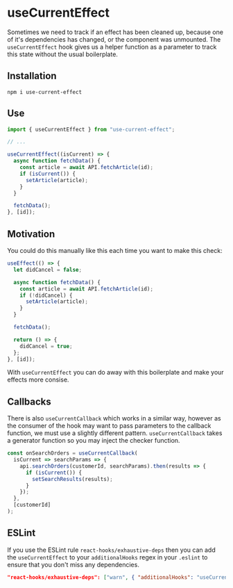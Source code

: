 # useCurrentEffect

Sometimes we need to track if an effect has been cleaned up, because one of it's dependencies has changed, or the component was unmounted. The `useCurrentEffect` hook gives us a helper function as a parameter to track this state without the usual boilerplate.

## Installation

`npm i use-current-effect`

## Use

```Javascript
import { useCurrentEffect } from "use-current-effect";

// ...

useCurrentEffect((isCurrent) => {
  async function fetchData() {
    const article = await API.fetchArticle(id);
    if (isCurrent()) {
      setArticle(article);
    }
  }

  fetchData();
}, [id]);
```

## Motivation

You could do this manually like this each time you want to make this check:

```JavaScript
useEffect(() => {
  let didCancel = false;

  async function fetchData() {
    const article = await API.fetchArticle(id);
    if (!didCancel) {
      setArticle(article);
    }
  }

  fetchData();

  return () => {
    didCancel = true;
  };
}, [id]);
```

With `useCurrentEffect` you can do away with this boilerplate and make your effects more consise.

## Callbacks

There is also `useCurrentCallback` which works in a similar way, however as the consumer of the hook may want to pass parameters to the callback function, we must use a slightly different pattern. `useCurrentCallback` takes a generator function so you may inject the checker function.

```jsx
const onSearchOrders = useCurrentCallback(
  isCurrent => searchParams => {
    api.searchOrders(customerId, searchParams).then(results => {
      if (isCurrent()) {
        setSearchResults(results);
      }
    });
  },
  [customerId]
);
```

## ESLint

If you use the ESLint rule `react-hooks/exhaustive-deps` then you can add the `useCurrentEffect` to your `additionalHooks` regex in your `.eslint` to ensure that you don't miss any dependencies.

```JSON
"react-hooks/exhaustive-deps": ["warn", { "additionalHooks": "useCurrentEffect" }],
```
